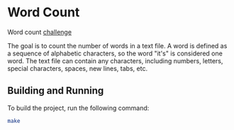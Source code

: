 # Word Count
Word count [challenge](https://codingchallenges.fyi/challenges/challenge-wc)

The goal is to count the number of words in a text file. A word is defined as a sequence of alphabetic characters, so the word "it's" is considered one word. The text file can contain any characters, including numbers, letters, special characters, spaces, new lines, tabs, etc.

## Building and Running
To build the project, run the following command:
```bash
make
```